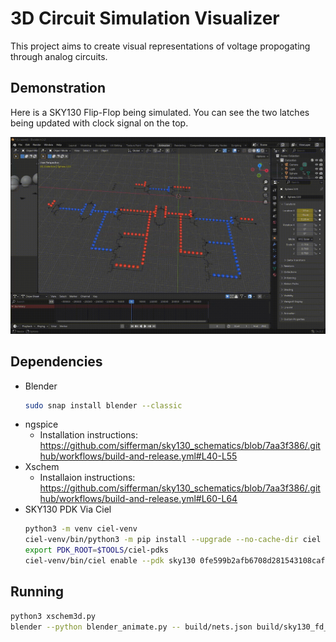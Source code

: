 
# 3D Circuit Simulation Visualizer

This project aims to create visual representations of voltage propogating through analog circuits.

## Demonstration

Here is a SKY130 Flip-Flop being simulated. You can see the two latches being updated with clock signal on the top.

![DFF Demo](docs/demo.gif)

## Dependencies

* Blender
    ```bash
    sudo snap install blender --classic
    ```
* ngspice
    * Installation instructions: <https://github.com/sifferman/sky130_schematics/blob/7aa3f386/.github/workflows/build-and-release.yml#L40-L55>
* Xschem
    * Installaion instructions: <https://github.com/sifferman/sky130_schematics/blob/7aa3f386/.github/workflows/build-and-release.yml#L60-L64>
* SKY130 PDK Via Ciel
    ```bash
    python3 -m venv ciel-venv
    ciel-venv/bin/python3 -m pip install --upgrade --no-cache-dir ciel
    export PDK_ROOT=$TOOLS/ciel-pdks
    ciel-venv/bin/ciel enable --pdk sky130 0fe599b2afb6708d281543108caf8310912f54af
    ```

## Running

```bash
python3 xschem3d.py
blender --python blender_animate.py -- build/nets.json build/sky130_fd_sc_hd__dfxtp_1.svg
```
